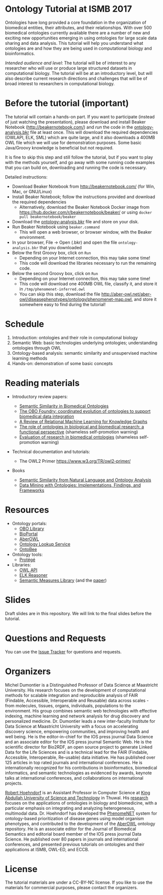 # Ontology Tutorial at ISMB 2017

Ontologies have long provided a core foundation in the organization of biomedical entities, their attributes, and their relationships. With over 500 biomedical ontologies currently available there are a number of new and exciting new opportunities emerging in using ontologies for large scale data sharing and data analysis. This tutorial will help you understand what ontologies are and how they are being used in computational biology and bioinformatics. 

*Intended audience and level*: The tutorial will be of interest to any researcher who will use or produce large structured datasets in computational biology. The tutorial will be at an introductory level, but will also describe current research directions and challenges that will be of broad interest to researchers in computational biology.

# Before the tutorial (important)

The tutorial will contain a hands-on part. If you want to
participate (instead of just watching the presentation), please download
and install Beaker Notebook (http://beakernotebook.com/) and _run_ the
code in the [ontology-analysis.bkr](https://github.com/bio-ontology-research-group/ontology-tutorial/raw/master/ontology-analysis.bkr) file at
least once. This will download the required dependencies (OWLAPI, ELK,
SML) which are quite large, and it also downloads a 400MB OWL file which
we will use for demonstration purposes. Some basic Java/Groovy knowledge is beneficial but not required.

It is fine to skip this step and still follow the tutorial, but if you
want to play with the methods yourself, and go away with some running code examples that you can build on, downloading and running the code
is necessary.

Detailed instructions:
 * Download Beaker Notebook from http://beakernotebook.com/ (for Win, Mac, or GNU/Linux)
 * Install Beaker Notebook; follow the instructions provided and download the required dependencies
   * Alternatively, download the Beaker Notebook Docker image from https://hub.docker.com/r/beakernotebook/beaker/ or using `docker pull beakernotebook/beaker`
 * Download the [ontology-analysis.bkr](https://github.com/bio-ontology-research-group/ontology-tutorial/raw/master/ontology-analysis.bkr) file and store on your disk.
 * Run Beaker Notebook using `beaker.command`
   * This will open a web browser, or browser window, with the Beaker environment.
 * In your browser, File -> Open (.bkr) and open the file `ontology-analysis.bkr` that you downloaded
 * Below the first Groovy box, click on `Run`
   * Depending on your Internet connection, this may take some time!
   * This code will download the libraries necessary to run the remaining code.
 * Below the second Groovy box, click on `Run`
   * Depending on your Internet connection, this may take some time!
   * This code will download one 400MB OWL file, classify it, and store it in `/tmp/phenomenet-inferred.owl`
   * You can skip this step, download the file http://aber-owl.net/aber-owl/diseasephenotypes/ontology/phenomenet-map.owl, and store it somewhere easy to find during the tutorial!

# Schedule

1. Introduction: ontologies and their role in computational biology
2. Semantic Web: basic technologies underlying ontologies; understanding ontologies through OWL
3. Ontology-based analysis: semantic similarity and unsupervised machine learning methods
4. Hands-on: demonstration of some basic concepts

# Reading materials

 * Introductory review papers:
   * [Semantic Similarity in Biomedical Ontologies](http://journals.plos.org/ploscompbiol/article?id=10.1371/journal.pcbi.1000443)
   * [The OBO Foundry: coordinated evolution of ontologies to support biomedical data integration](http://www.nature.com/nbt/journal/v25/n11/full/nbt1346.html)
   * [A Review of Relational Machine Learning for Knowledge Graphs](https://arxiv.org/abs/1503.00759)
   * [The role of ontologies in biological and biomedical research: a functional perspective](https://academic.oup.com/bib/article-lookup/doi/10.1093/bib/bbv011) (shameless self-promotion warning)
   * [Evaluation of research in biomedical ontologies](https://academic.oup.com/bib/article-lookup/doi/10.1093/bib/bbs053) (shameless self-promotion warning)

 * Technical documentation and tutorials:
   * The OWL2 Primer https://www.w3.org/TR/owl2-primer/
   
 * Books
   * [Semantic Similarity from Natural Language and Ontology Analysis](http://www.morganclaypool.com/doi/10.2200/S00639ED1V01Y201504HLT027)
   * [Data Mining with Ontologies: Implementations, Findings, and Frameworks](https://www.igi-global.com/book/data-mining-ontologies/234)

# Resources

 * Ontology portals:
   * [OBO Library](http://www.obofoundry.org/)
   * [BioPortal](https://bioportal.bioontology.org/)
   * [AberOWL](http://aber-owl.net)
   * [Ontology Lookup Service](https://www.ebi.ac.uk/ols/)
   * [OntoBee](http://www.ontobee.org/)
 * Ontology tools:
   * [Protégé](http://protege.stanford.edu/)
 * Libraries:
   * [OWL API](https://github.com/owlcs/owlapi)
   * [ELK Reasoner](https://github.com/liveontologies/elk-reasoner)
   * [Semantic Measures Library](http://www.semantic-measures-library.org/) (and the [paper](https://academic.oup.com/bioinformatics/article-lookup/doi/10.1093/bioinformatics/btt581))

# Slides

Draft slides are in this repository. We will link to the final slides before the tutorial.

# Questions and Requests

You can use the [Issue Tracker](https://github.com/bio-ontology-research-group/ontology-tutorial/issues) for questions and requests.

# Organizers
Michel Dumontier is a Distinguished Professor of Data Science at Maastricht University. His research focuses on the development of computational methods for scalable integration and reproducible analysis of FAIR (Findable, Accessible, Interoperable and Reusable) data across scales - from molecules, tissues, organs, individuals, populations to the environment. His group combines semantic web technologies with effective indexing, machine learning and network analysis for drug discovery and personalized medicine. Dr. Dumontier leads a new inter-faculty Institute for Data Science at Maastricht University with a focus on accelerating discovery science, empowering communities, and improving health and well being. He is the editor-in-chief for the IOS press journal Data Science and an associate editor for the IOS press journal Semantic Web. He is the scientific director for Bio2RDF, an open source project to generate Linked Data for the Life Sciences and is a technical lead for the FAIR (Findable, Accessible, Interoperable, Re-usable) data initiative. He has published over 125 articles in top rated journals and international conferences. He is internationally recognized for his contributions in bioinformatics, biomedical informatics, and semantic technologies as evidenced by awards, keynote talks at international conferences, and collaborations on international projects.

[Robert Hoehndorf](https://www.kaust.edu.sa/en/study/faculty/robert-hoehndorf) is an Assistant Professor in Computer Science at [King Abdullah University of Science and Technology](https://www.kaust.edu.sa/en) in Thuwal. His [research](https://borg.kaust.edu.sa/) focuses on the applications of ontologies in biology and biomedicine, with a particular emphasis on integrating and analyzing heterogeneous, multimodal data. Dr. Hoehndorf has developed the [PhenomeNET](https://academic.oup.com/nar/article-lookup/doi/10.1093/nar/gkr538) system for ontology-based prioritization of disease genes using model organism phenotypes, and contributed to the development of the [AberOWL](http://aber-owl.net) ontology repository. He is an associate editor for the Journal of Biomedical Semantics and editorial board member of the IOS press journal Data Science. He published over 80 papers in journals and international conferences, and presented previous tutorials on ontologies and their applications at ISMB, OWL-ED, and ECCB.

# License

The tutorial materials are under a CC-BY-NC license. If you like to use the materials for commercial purposes, please contact the organizers.
